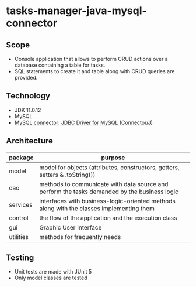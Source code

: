 # tasks-manager-java-mysql-connector

## Scope
- Console application that allows to perform CRUD actions over a database containing a table for tasks.
- SQL statements to create it and table along with CRUD queries are provided.

## Technology
- JDK 11.0.12
- MySQL
- [MySQL connector: JDBC Driver for MySQL (Connector/J)](https://www.mysql.com/products/connector/)

## Architecture
|package|purpose|
|----------------|-------------------------------|
|model|model for objects (attributes, constructors, getters, setters & .toString())|
|dao|methods to communicate with data source and perform the tasks demanded by the business logic|
|services|interfaces with business-logic-oriented methods along with the classes implementing them|
|control|the flow of the application and the execution class|
|gui|Graphic User Interface|
|utilities|methods for frequently needs|

## Testing
- Unit tests are made with JUnit 5
- Only model classes are tested